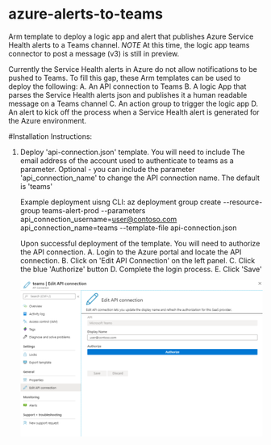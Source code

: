 # azure-alerts-to-teams
Arm template to deploy a logic app and alert that publishes Azure Service Health alerts to a Teams channel. 
*NOTE* At this time, the logic app teams connector to post a message (v3) is still in preview. 

Currently the Service Health alerts in Azure do not allow notifications to be pushed to Teams. To fill this gap, these Arm templates can be used to deploy the following:
A. An API connection to Teams
B. A logic App that parses the Service Health alerts json and publishes it a human readable message on a Teams channel
C. An action group to trigger the logic app
D. An alert to kick off the process when a Service Health alert is generated for the Azure environment. 

#Installation Instructions:
1. Deploy 'api-connection.json' template. You will need to include The email address of the account used to authenticate to teams as a parameter. Optional - you can include the parameter 'api_connection_name' to change the API connection name. The default is 'teams'

    Example deployment uisng CLI: az deployment group create --resource-group teams-alert-prod --parameters api_connection_username=user@contoso.com api_connection_name=teams --template-file api-connection.json

    Upon successful deployment of the template. You will need to authorize the API connection. 
        A. Login to the Azure portal and locate the API connection. 
        B. Click on 'Edit API Connection' on the left panel. 
        C. Click the blue 'Authorize' button
        D. Complete the login process.
        E. Click 'Save' 

    ![API Connection Settings in Azure Portal](https://github.com/mack73/azure-alerts-to-teams/blob/master/readme-images/api-connection-screenshot1.png)